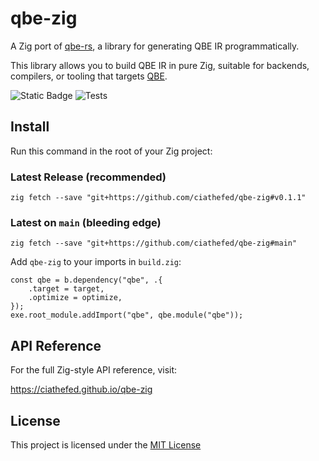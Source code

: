 # qbe-zig

A Zig port of [qbe-rs](https://github.com/garritfra/qbe-rs), a library for generating QBE IR programmatically.

This library allows you to build QBE IR in pure Zig, suitable for backends, compilers, or tooling that targets [QBE](https://c9x.me/compile/).

![Static Badge](https://img.shields.io/badge/Zig-0.15.1-ec915c?style=flat-square&logo=zig)
![Tests](https://img.shields.io/github/actions/workflow/status/ciathefed/qbe-zig/zig.yml?label=Tests%20%F0%9F%A7%AA&style=flat-square)

## Install

Run this command in the root of your Zig project:

### Latest Release (recommended)

```shell
zig fetch --save "git+https://github.com/ciathefed/qbe-zig#v0.1.1"
````

### Latest on `main` (bleeding edge)

```shell
zig fetch --save "git+https://github.com/ciathefed/qbe-zig#main"
```

Add `qbe-zig` to your imports in `build.zig`:

```zig
const qbe = b.dependency("qbe", .{
    .target = target,
    .optimize = optimize,
});
exe.root_module.addImport("qbe", qbe.module("qbe"));
```

## API Reference

For the full Zig-style API reference, visit:

https://ciathefed.github.io/qbe-zig

## License

This project is licensed under the [MIT License](./LICENSE)
